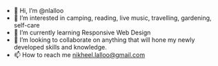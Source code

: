 - 👋 Hi, I’m @nlalloo
- 👀 I’m interested in camping, reading, live music, travelling, gardening, self-care
- 🌱 I’m currently learning Responsive Web Design
- 💞️ I’m looking to collaborate on anything that will hone my newly developed skills and knowledge.
- 📫 How to reach me nikheel.lalloo@gmail.com

<!---
nlalloo/nlalloo is a ✨ special ✨ repository because its `README.md` (this file) appears on your GitHub profile.
You can click the Preview link to take a look at your changes.
--->
